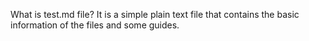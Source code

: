 What is test.md file?
It is a simple plain text file that contains the basic information of the files and some guides. 